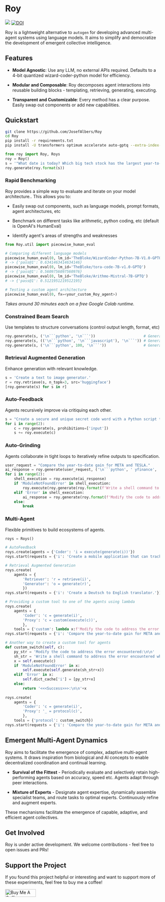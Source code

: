 # Roy

[<img src="https://colab.research.google.com/assets/colab-badge.svg" />](https://colab.research.google.com/github/JosefAlbers/Roy/blob/main/quickstart.ipynb)
[![DOI](https://zenodo.org/badge/699801819.svg)](https://zenodo.org/badge/latestdoi/699801819)

Roy is a lightweight alternative to `autogen` for developing advanced multi-agent systems using language models. It aims to simplify and democratize the development of emergent collective intelligence.

## Features

- **Model Agnostic**: Use any LLM, no external APIs required. Defaults to a 4-bit quantized wizard-coder-python model for efficiency.

- **Modular and Composable**: Roy decomposes agent interactions into reusable building blocks - templating, retrieving, generating, executing.

- **Transparent and Customizable**: Every method has a clear purpose. Easily swap out components or add new capabilities.

## Quickstart

```sh
git clone https://github.com/JosefAlbers/Roy
cd Roy
pip install -r requirements.txt
pip install -U transformers optimum accelerate auto-gptq --extra-index-url https://huggingface.github.io/autogptq-index/whl/cu118/
```

```python
from roy import Roy, Roys
roy = Roy()
s = '"What date is today? Which big tech stock has the largest year-to-date gain this year? How much is the gain?'
roy.generate(roy.format(s))
```

### **Rapid Benchmarking**

Roy provides a simple way to evaluate and iterate on your model architecture.. This allows you to:

- Easily swap out components, such as language models, prompt formats, agent architectures, etc

- Benchmark on different tasks like arithmetic, python coding, etc (default is OpenAI's HumanEval)

- Identify agent's areas of strengths and weaknesses

```python
from Roy.util import piecewise_human_eval

# Comparing different language models
piecewise_human_eval(0, lm_id='TheBloke/WizardCoder-Python-7B-V1.0-GPTQ') 
# -> {'pass@1': 0.6341463414634146}
piecewise_human_eval(0, lm_id='TheBloke/tora-code-7B-v1.0-GPTQ') 
# -> {'pass@1': 0.5609756097560976}
piecewise_human_eval(0, lm_id='TheBloke/Arithmo-Mistral-7B-GPTQ')
# -> {'pass@1': 0.5121951219512195}

# Testing a custom agent architecture
piecewise_human_eval(0, fx=<your_custom_Roy_agent>)
```

*Takes around 30 minutes each on a free Google Colab runtime.*

### **Constrained Beam Search**

Use templates to structure conversations (control output length, format, etc)

```python
roy.generate(s, ('\n```python', '\n```'))                      # Generate a python code block
roy.generate(s, (('\n```python', '\n```javascript'), '\n```')) # Generate python or javascript codes
roy.generate(s, ('\n```python', 100, '\n```'))                 # Generate a code block of size less than 100 tokens
```

### **Retrieval Augmented Generation**

Enhance generation with relevant knowledge.

```python
s = 'Create a text to image generator.'
r = roy.retrieve(s, n_topk=3, src='huggingface')
[roy.generate(s) for s in r]
```

### **Auto-Feedback**

Agents recursively improve via critiquing each other.

```python
s = "Create a secure and unique secret code word with a Python script that involves multiple steps to ensure the highest level of confidentiality and protection.\n"
for i in range(2):
    c = roy.generate(s, prohibitions=['input'])
    s += roy.execute(c)
```

### **Auto-Grinding**

Agents collaborate in tight loops to iteratively refine outputs to specification.

```python
user_request = "Compare the year-to-date gain for META and TESLA."
ai_response = roy.generate(user_request, ('\n```python', ' yfinance', '\n```'))
for i in range(2):
    shell_execution = roy.execute(ai_response)
    if 'ModuleNotFoundError' in shell_execution:
        roy.execute(roy.generate(roy.format(f'Write a shell command to address the error encountered while running this Python code:\n\n{shell_execution}')))
    elif 'Error' in shell_execution:
        ai_response = roy.generate(roy.format(f'Modify the code to address the error encountered:\n\n{shell_execution}'))
    else:
        break
```

### **Multi-Agent**

Flexible primitives to build ecosystems of agents.

```python
roys = Roys()

# AutoFeedback
roys.create(agents = {'Coder': 'i = execute(generate(i))'})
roys.start(requests = {'i': 'Create a mobile application that can track the health of elderly people living alone in rural areas.'})

# Retrieval Augmented Generation
roys.create(
    agents = {
        'Retriever': 'r = retrieve(i)',
        'Generator': 'o = generate(r)',
        })
roys.start(requests = {'i': 'Create a Deutsch to English translator.'})

# Providing a custom tool to one of the agents using lambda
roys.create(
    agents = {
        'Coder': 'c = generate(i)',
        'Proxy': 'c = custom(execute(c))',
        },
    tools = {'custom': lambda x:f'Modify the code to address the error encountered:\n\n{x}' if 'Error' in x else None})
roys.start(requests = {'i': 'Compare the year-to-date gain for META and TESLA.'})

# Another way to create a custom tool for agents
def custom_switch(self, c):
    py_str = 'Modify the code to address the error encountered:\n\n'
    sh_str = 'Write a shell command to address the error encountered while running this Python code:\n\n'
    x = self.execute(c)
    if 'ModuleNotFoundError' in x:
        self.execute(self.generate(sh_str+x))
    elif 'Error' in x:
        self.dict_cache['i'] = [py_str+x]
    else:
        return '<<<Success>>>:\n\n'+x
    
roys.create(
    agents = {
        'Coder': 'c = generate(i)',
        'Proxy': '_ = protocol(c)',
        },
    tools = {'protocol': custom_switch})
roys.start(requests = {'i': 'Compare the year-to-date gain for META and TESLA.'})
```

## Emergent Multi-Agent Dynamics

Roy aims to facilitate the emergence of complex, adaptive multi-agent systems. It draws inspiration from biological and AI concepts to enable decentralized coordination and continual learning.

- **Survival of the Fittest** - Periodically evaluate and selectively retain high-performing agents based on accuracy, speed etc. Agents adapt through peer interactions.

- **Mixture of Experts** - Designate agent expertise, dynamically assemble specialist teams, and route tasks to optimal experts. Continuously refine and augment experts. 

These mechanisms facilitate the emergence of capable, adaptive, and efficient agent collectives.

## Get Involved

Roy is under active development. We welcome contributions - feel free to open issues and PRs!

## Support the Project

If you found this project helpful or interesting and want to support more of these experiments, feel free to buy me a coffee!

<a href="https://www.buymeacoffee.com/albersj66a" target="_blank"><img src="https://cdn.buymeacoffee.com/buttons/default-orange.png" alt="Buy Me A Coffee" height="25" width="100"></a>
